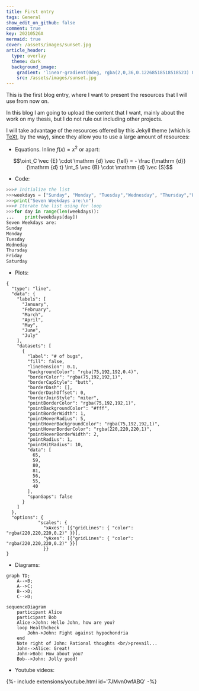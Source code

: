 ```yaml
---
title: First entry
tags: General
show_edit_on_github: false
comment: true
key: 20210526A
mermaid: true
cover: /assets/images/sunset.jpg
article_header:
  type: overlay
  theme: dark
  background_image:
    gradient: 'linear-gradient(0deg, rgba(2,0,36,0.12268518518518523) 0%, rgba(135,86,24,0.662037037037037) 54%, rgba(199,127,19,0.20833333333333337) 80%, rgba(0,212,255,0.18518518518518523) 100%)'
    src: /assets/images/sunset.jpg
---
```


This is the first blog entry, where I want to present the resources that I will use from now on.

<!--more-->


In this blog I am going to upload the content that I want, mainly about the work on my thesis, but I do not rule out including other projects.

I will take advantage of the resources offered by this Jekyll theme (which is [TeXt](https://tianqi.name/jekyll-TeXt-theme), by the way), since they allow you to use a large amount of resources:

- Equations. Inline $f(x)=x^2$ or apart: 

$$\oint_C \vec {E} \cdot \mathrm {d} \vec {\ell} = - \frac {\mathrm {d}}{\mathrm {d} t} \int_S \vec {B} \cdot \mathrm {d} \vec {S}$$

- Code:
```python
>>># Initialize the list
>>>weekdays = ["Sunday", "Monday", "Tuesday","Wednesday", "Thursday","Friday", "Saturday"]
>>>print("Seven Weekdays are:\n")
>>># Iterate the list using for loop
>>>for day in range(len(weekdays)):
...    print(weekdays[day])
Seven Weekdays are:
Sunday
Monday
Tuesday
Wedneday
Thursday
Friday
Saturday
```

- Plots:
```chart
{
  "type": "line",
  "data": {
    "labels": [
      "January",
      "February",
      "March",
      "April",
      "May",
      "June",
      "July"
    ],
    "datasets": [
      {
        "label": "# of bugs",
        "fill": false,
        "lineTension": 0.1,
        "backgroundColor": "rgba(75,192,192,0.4)",
        "borderColor": "rgba(75,192,192,1)",
        "borderCapStyle": "butt",
        "borderDash": [],
        "borderDashOffset": 0,
        "borderJoinStyle": "miter",
        "pointBorderColor": "rgba(75,192,192,1)",
        "pointBackgroundColor": "#fff",
        "pointBorderWidth": 1,
        "pointHoverRadius": 5,
        "pointHoverBackgroundColor": "rgba(75,192,192,1)",
        "pointHoverBorderColor": "rgba(220,220,220,1)",
        "pointHoverBorderWidth": 2,
        "pointRadius": 1,
        "pointHitRadius": 10,
        "data": [
          65,
          59,
          80,
          81,
          56,
          55,
          40
        ],
        "spanGaps": false
      }
    ]
  },
  "options": {
            "scales": {
              "xAxes": [{"gridLines": { "color": "rgba(220,220,220,0.2)" }}],
              "yAxes": [{"gridLines": { "color": "rgba(220,220,220,0.2)" }}]
              }}
}
```

- Diagrams:

```mermaid
graph TD;
    A-->B;
    A-->C;
    B-->D;
    C-->D;
```
```mermaid
sequenceDiagram
    participant Alice
    participant Bob
    Alice->John: Hello John, how are you?
    loop Healthcheck
        John->John: Fight against hypochondria
    end
    Note right of John: Rational thoughts <br/>prevail...
    John-->Alice: Great!
    John->Bob: How about you?
    Bob-->John: Jolly good!
```

- Youtube videos:
<div>{%- include extensions/youtube.html id='7JMvn0wfABQ' -%}</div>
